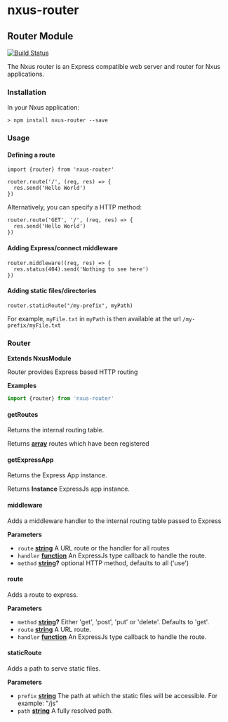 # nxus-router

<!-- Generated by documentation.js. Update this documentation by updating the source code. -->

### 

## Router Module

[![Build Status](https://travis-ci.org/nxus/router.svg?branch=master)](https://travis-ci.org/nxus/router)

The Nxus router is an Express compatible web server and router for Nxus applications.

### Installation

In your Nxus application:

    > npm install nxus-router --save

### Usage

#### Defining a route

    import {router} from 'nxus-router'

    router.route('/', (req, res) => {
      res.send('Hello World')
    })

Alternatively, you can specify a HTTP method:

    router.route('GET', '/', (req, res) => {
      res.send('Hello World')
    })

#### Adding Express/connect middleware

    router.middleware((req, res) => {
      res.status(404).send('Nothing to see here')
    })

#### Adding static files/directories

    router.staticRoute("/my-prefix", myPath)

For example, `myFile.txt` in `myPath` is then available at the url `/my-prefix/myFile.txt`

### Router

**Extends NxusModule**

Router provides Express based HTTP routing

**Examples**

```javascript
import {router} from 'nxus-router'
```

#### getRoutes

Returns the internal routing table.

Returns **[array](https://developer.mozilla.org/en-US/docs/Web/JavaScript/Reference/Global_Objects/Array)** routes which have been registered

#### getExpressApp

Returns the Express App instance.

Returns **Instance** ExpressJs app instance.

#### middleware

Adds a middleware handler to the internal routing table passed to Express

**Parameters**

-   `route` **[string](https://developer.mozilla.org/en-US/docs/Web/JavaScript/Reference/Global_Objects/String)** A URL route or the handler for all routes
-   `handler` **[function](https://developer.mozilla.org/en-US/docs/Web/JavaScript/Reference/Statements/function)** An ExpressJs type callback to handle the route.
-   `method` **[string](https://developer.mozilla.org/en-US/docs/Web/JavaScript/Reference/Global_Objects/String)?** optional HTTP method, defaults to all ('use')

#### route

Adds a route to express.

**Parameters**

-   `method` **[string](https://developer.mozilla.org/en-US/docs/Web/JavaScript/Reference/Global_Objects/String)?** Either 'get', 'post', 'put' or 'delete'. Defaults to 'get'.
-   `route` **[string](https://developer.mozilla.org/en-US/docs/Web/JavaScript/Reference/Global_Objects/String)** A URL route.
-   `handler` **[function](https://developer.mozilla.org/en-US/docs/Web/JavaScript/Reference/Statements/function)** An ExpressJs type callback to handle the route.

#### staticRoute

Adds a path to serve static files.

**Parameters**

-   `prefix` **[string](https://developer.mozilla.org/en-US/docs/Web/JavaScript/Reference/Global_Objects/String)** The path at which the static files will be accessible. For example: "/js"
-   `path` **[string](https://developer.mozilla.org/en-US/docs/Web/JavaScript/Reference/Global_Objects/String)** A fully resolved path.
